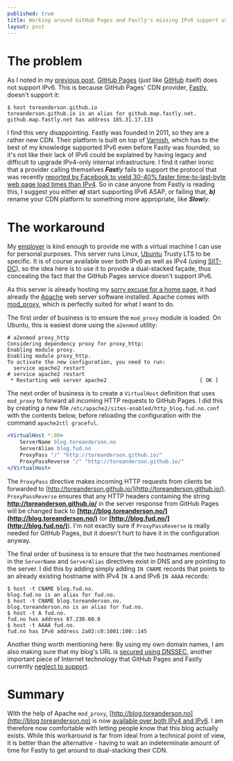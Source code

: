 ```yaml
---
published: true
title: Working around GitHub Pages and Fastly's missing IPv6 support using Apache mod_proxy
layout: post
---
```

# The problem

As I noted in my [previous post](/2015/08/29/first-post.html), [GitHub
Pages](https://pages.github.com/) (just like [GitHub](https://github.com/)
itself) does not support IPv6. This is because GitHub Pages' CDN provider,
[Fastly](https://www.fastly.com/), doesn't support it:

````console
$ host toreanderson.github.io
toreanderson.github.io is an alias for github.map.fastly.net.
github.map.fastly.net has address 185.31.17.133
````

I find this very disappointing. Fastly was founded in 2011, so they are a
rather new CDN. Their platform is built on top of
[Varnish](https://www.varnish-cache.org/), which has to the best of my
knowledge supported IPv6 even before Fastly was founded, so it's not like their
lack of IPv6 could be explained by having legacy and difficult to upgrade
IPv4-only internal infrastructure. I find it rather ironic that a provider
calling themselves ***Fast****ly* fails to support the protocol that was
recently [reported by Facebook to yield 30-40% faster time-to-last-byte web
page load times than IPv4](https://youtu.be/An7s25FSK0U?t=18m53s). So in case
anyone from Fastly is reading this, I suggest you either ***a)*** start
supporting IPv6 ASAP, or failing that, ***b)*** rename your CDN platform to
something more appropriate, like ***Slow****ly*.

# The workaround

My [employer](http://www.redpill-linpro.com/) is kind enough to provide me with
a virtual machine I can use for personal purposes. This server runs Linux,
[Ubuntu](http://ubuntu.com) Trusty LTS to be specific. It is of course
available over both IPv6 as well as IPv4 (using
[SIIT-DC](https://tools.ietf.org/html/draft-ietf-v6ops-siit-dc)), so the idea
here is to use it to provide a dual-stacked façade, thus concealing the fact
that the GitHub Pages service doesn't support IPv6.

As this server is already hosting my [sorry excuse for a home
page](http://toreanderson.no/), it had already the
[Apache](http://httpd.apache.org) web server software installed. Apache comes
with [mod_proxy](https://httpd.apache.org/docs/current/mod/mod_proxy.html),
which is perfectly suited for what I want to do.

The first order of business is to ensure the `mod_proxy` module is loaded. On
Ubuntu, this is easiest done using the `a2enmod` utility:

````console
# a2enmod proxy_http
Considering dependency proxy for proxy_http:
Enabling module proxy.
Enabling module proxy_http.
To activate the new configuration, you need to run:
  service apache2 restart
# service apache2 restart
 * Restarting web server apache2                              [ OK ]
````

The next order of business is to create a `VirtualHost` definition that uses
`mod_proxy` to forward all incoming HTTP requests to GitHub Pages. I did this
by creating a new file `/etc/apache2/sites-enabled/http_blog.fud.no.conf` with
the contents below, before reloading the configuration with the command
`apache2ctl graceful`.

````apache
<VirtualHost *:80>
	ServerName blog.toreanderson.no
	ServerAlias blog.fud.no
	ProxyPass "/" "http://toreanderson.github.io/"
	ProxyPassReverse "/" "http://toreanderson.github.io/"
</VirtualHost>
````

The `ProxyPass` directive makes incoming HTTP requests from clients be
forwarded to [http://toreanderson.github.io/](http://toreanderson.github.io/).
`ProxyPassReverse` ensures that any HTTP headers containing the string
**http://toreanderson.github.io/** in the server response from GitHub Pages
will be changed back to
**[http://blog.toreanderson.no/](http://blog.toreanderson.no/)** (or
**[http://blog.fud.no/](http://blog.fud.no/)**). I'm not exactly sure if
`ProxyPassReverse` is really needed for GitHub Pages, but it doesn't hurt to
have it in the configuration anyway.

The final order of business is to ensure that the two hostnames mentioned in
the `ServerName` and `ServerAlias` directives exist in DNS and are pointing to
the server. I did this by adding simply adding `IN CNAME` records that points
to an already existing hostname with IPv4 `IN A` and IPv6 `IN AAAA` records:

````console
$ host -t CNAME blog.fud.no.
blog.fud.no is an alias for fud.no.
$ host -t CNAME blog.toreanderson.no.
blog.toreanderson.no is an alias for fud.no.
$ host -t A fud.no.
fud.no has address 87.238.60.0
$ host -t AAAA fud.no.
fud.no has IPv6 address 2a02:c0:1001:100::145
````

Another thing worth mentioning here: By using my own domain names, I am also
making sure that my blog's URL is [secured using
DNSSEC](http://dnssec-debugger.verisignlabs.com/blog.toreanderson.no), another
important piece of Internet technology that GitHub Pages and Fastly currently
[neglect to
support](http://dnssec-debugger.verisignlabs.com/toreanderson.github.io).

# Summary

With the help of Apache `mod_proxy`,
[http://blog.toreanderson.no](http://blog.toreanderson.no) is now [available
over both IPv4 and
IPv6](http://validador.ipv6.br/index.php?site=blog.toreanderson.no&lang=en). I
am therefore now comfortable with letting people know that this blog actually
exists. While this workaround is far from ideal from a technical point of view,
it is better than the alternative - having to wait an indeterminate amount of
time for Fastly to get around to dual-stacking their CDN.
